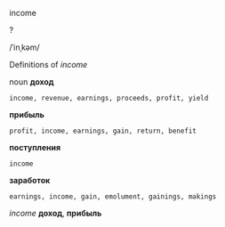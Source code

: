 income

?

/ˈinˌkəm/

Definitions of _income_

noun
**доход**

    income, revenue, earnings, proceeds, profit, yield
**прибыль**

    profit, income, earnings, gain, return, benefit
**поступления**

    income
**заработок**

    earnings, income, gain, emolument, gainings, makings

_income_
**доход**, **прибыль**